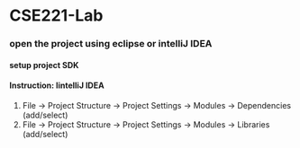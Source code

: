 # CSE221-Lab

### open the project using eclipse or intelliJ IDEA
#### setup project SDK
#### Instruction: IintelliJ IDEA
1. File -> Project Structure -> Project Settings -> Modules -> Dependencies (add/select)
2. File -> Project Structure -> Project Settings -> Modules -> Libraries (add/select)

